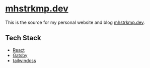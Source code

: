 # [mhstrkmp.dev](https://mhstrkmp-dev-v2.vercel.app/)

This is the source for my personal website and blog [mhstrkmp.dev](https://mhstrkmp-dev-v2.vercel.app/).

## Tech Stack

- [React](https://github.com/facebook/react)
- [Gatsby](https://github.com/gatsbyjs/gatsby)
- [tailwindcss](https://github.com/tailwindlabs/tailwindcss)
